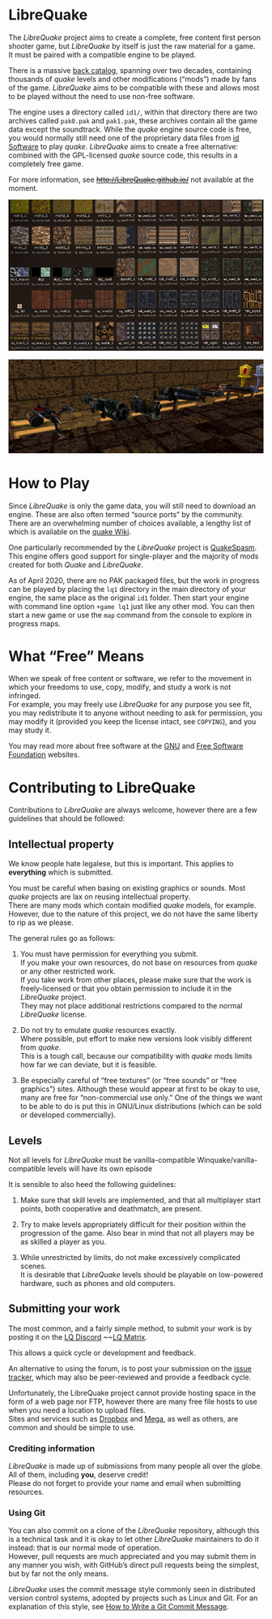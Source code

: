 
# LibreQuake


The *LibreQuake* project aims to create a complete, free content first
person shooter game, but *LibreQuake* by itself is just the raw
material for a game.  
It must be paired with a compatible engine to be played.

There is a massive [back
catalog](https://www.quaddicted.com), spanning over two decades,
containing thousands of *quake* levels and other modifications
(“mods”) made by fans of the game.
*LibreQuake* aims to be compatible with these and allows most to be
played without the need to use non-free software.

The engine uses a directory called `id1/`, within that directory
there are two archives called `pak0.pak` and `pak1.pak`,
these archives contain all the game data except the soundtrack.
While the *quake* engine source code is free,
you would normally still need one of the proprietary data files from
[id Software](http://www.idsoftware.com/) to play *quake*.
*LibreQuake* aims to create a free alternative: combined with
the GPL-licensed *quake* source code, this results in a completely
free game.

For more information, see ~~http://LibreQuake.github.io/~~
 not available at the moment.

![Texture examples](screenshots/textures_example.png)

![Weapon examples](screenshots/weapons_example.png)

# How to Play

Since *LibreQuake* is only the game data, you will still need to
download an engine.
These are also often termed “source ports” by the community.  
There are an overwhelming number of choices available, a lengthy list of
 which is available on the
[quake Wiki](https://quakewiki.org/wiki/Engines).

One particularly recommended by the *LibreQuake* project is
[QuakeSpasm](http://quakespasm.sourceforge.net/download.htm).  
This engine offers good support for
single-player and the majority of mods created for both
*Quake* and *LibreQuake*.

As of April 2020, there are no PAK packaged files, but the work in progress can be
played by placing the `lq1` directory in the main directory of your engine, the same place as the original `id1` folder.
Then start your engine with command line option `+game lq1` just like any other mod.
You can then start a new game or use the `map` command from the console to explore in progress maps.

# What “Free” Means

When we speak of free content or software, we refer to the movement in
which your freedoms to use, copy, modify, and study a work is not
infringed.  
For example, you may freely use *LibreQuake* for any purpose you see
fit, you may redistribute it to anyone without needing to ask
for permission, you may modify it (provided you keep the license
intact, see `COPYING`), and you may study it.

You may read more about free software at the [GNU](http://www.gnu.org/)
and [Free Software Foundation](http://www.fsf.org/) websites.

# Contributing to LibreQuake

Contributions to *LibreQuake* are always welcome, however there are a
few guidelines that should be followed:

## Intellectual property

We know people hate legalese, but this is important. This applies to
**everything** which is submitted.

You must be careful when basing on existing graphics or sounds.
Most *quake* projects are lax on reusing intellectual property.  
There are many mods which contain modified *quake* models, for example.
However, due to the nature of this project, we do not have the same
liberty to rip as we please.

The general rules go as follows:

  1. You must have permission for everything you submit.  
     If you make your own resources, do not base on resources from
     *quake* or any other restricted work.  
     If you take work from other places, please make sure that the work
     is freely-licensed or that you obtain permission to include it in
     the *LibreQuake* project.  
     They may not place additional restrictions compared to the normal
     *LibreQuake* license.

  2. Do not try to emulate *quake* resources exactly.  
     Where possible, put effort to make new versions look visibly
     different from *quake*.  
     This is a tough call, because our compatibility with *quake* mods
     limits how far we can deviate, but it is feasible.

  3. Be especially careful of “free textures” (or “free sounds” or
     “free graphics”) sites.  Although these would appear at first to
     be okay to use, many are free for “non-commercial use only.”
     One of the things we want to be able to do is put this in
     GNU/Linux distributions (which can be sold or developed
     commercially).

## Levels

Not all levels for *LibreQuake* must be vanilla-compatible
Winquake/vanilla-compatible levels will have its own episode


It is sensible to also heed the following guidelines:

  1. Make sure that skill levels are implemented, and that all
     multiplayer start points, both cooperative and deathmatch, are
     present.

  2. Try to make levels appropriately difficult for their position
     within the progression of the game.  Also bear in mind that not
     all players may be as skilled a player as you.

  3. While unrestricted by limits, do not make excessively complicated
     scenes.  
     It is desirable that *LibreQuake* levels should be playable on
     low-powered hardware, such as phones and old computers.



## Submitting your work

The most common, and a fairly simple method, to submit your work is by
posting it on the [LQ Discord](https://discord.gg/H9gwFTQ)
~~[LQ Matrix](https://matrix.to/#/+libreQuake:matrix.org).

This allows a quick cycle or development and feedback.

An alternative to using the forum, is to post your submission on the
[issue tracker](https://github.com/MissLav/LibreQuake/issues), which
may also be peer-reviewed and provide a feedback cycle.

Unfortunately, the LibreQuake project cannot provide hosting space in
the form of a web page nor FTP, however there are many free file hosts
to use when you need a location to upload files.  
Sites and services such as [Dropbox](https://www.dropbox.com/) and
[Mega](https://mega.co.nz/), as well as others, are common and should
be simple to use.

### Crediting information

*LibreQuake* is made up of submissions from many people all over the
globe.  
All of them, including **you**, deserve credit!  
Please do not forget to provide your name and email when submitting
resources.

### Using Git

You can also commit on a clone of the *LibreQuake* repository,
although this is a technical task and it is okay to let other
*LibreQuake* maintainers to do it instead: that is our normal mode of
operation.  
However, pull requests are much appreciated and you may submit them in
any manner you wish, with GitHub’s direct pull requests being the
simplest, but by far not the only means.

*LibreQuake* uses the commit message style commonly seen in
distributed version control systems, adopted by projects such as Linux
and Git.
For an explanation of this style, see
[How to Write a Git Commit
Message](https://chris.beams.io/posts/git-commit/).
